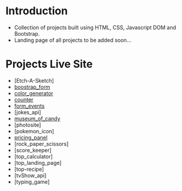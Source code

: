 # Introduction
- Collection of projects built using HTML, CSS, Javascript DOM and Bootstrap.
- Landing page of all projects to be added soon...


# Projects Live Site
- [Etch-A-Sketch]
- [boostrap_form](https://chewzzz-boostrap-form.netlify.app/)
- [color_generator](https://chewzzz-color-generator.netlify.app/)
- [counter](https://chewzzz-counter.netlify.app/)
- [form_events](https://chewzzz-form-events.netlify.app/)
- [jokes_api]
- [museum_of_candy](https://chewzzz-museum-of-candy.netlify.app/)
- [photosite]
- [pokemon_icon]
- [pricing_panel](https://chewzzz-pricing-panel.netlify.app/)
- [rock_paper_scissors]
- [score_keeper]
- [top_calculator]
- [top_landing_page]
- [top-recipe]
- [tvShow_api]
- [typing_game]

